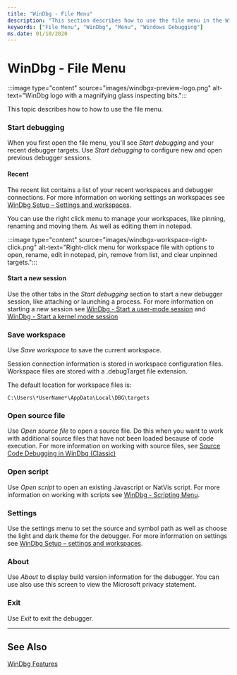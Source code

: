 ```yaml
---
title: "WinDbg - File Menu"
description: "This section describes how to use the file menu in the WinDbg debugger."
keywords: ["File Menu", "WinDbg", "Menu", "Windows Debugging"]
ms.date: 01/10/2020
---
```


# WinDbg - File Menu

:::image type="content" source="images/windbgx-preview-logo.png" alt-text="WinDbg logo with a magnifying glass inspecting bits.":::

This topic describes how to how to use the file menu.

### Start debugging

When you first open the file menu, you'll see *Start debugging* and your recent debugger targets. Use *Start debugging* to configure new and open previous debugger sessions.

#### Recent

The recent list contains a list of your recent workspaces and debugger connections. For more information on working settings an workspaces see [WinDbg Setup – Settings and workspaces](windbg-setup-preview.md).

You can use the right click menu to manage your workspaces, like pinning, renaming and moving them. As well as editing them in notepad.

:::image type="content" source="images/windbgx-workspace-right-click.png" alt-text="Right-click menu for workspace file with options to open, rename, edit in notepad, pin, remove from list, and clear unpinned targets.":::

#### Start a new session

Use the other tabs in the *Start debugging* section to start a new debugger session, like attaching or launching a process. For more information on starting a new session see [WinDbg - Start a user-mode session](windbg-user-mode-preview.md)
and [WinDbg - Start a kernel mode session](windbg-kernel-mode-preview.md)

### Save workspace

Use *Save workspace* to save the current workspace.

Session connection information is stored in workspace configuration files. Workspace files are stored with a .debugTarget file extension.

The default location for workspace files is:

```console
C:\Users\*UserName*\AppData\Local\DBG\targets
```

### Open source file

Use *Open source file* to open a source file. Do this when you want to work with additional source files that have not been loaded because of code execution. For more information on working with source files, see [Source Code Debugging in WinDbg (Classic)](../debugger/source-window.md)

### Open script

Use *Open script* to open an existing Javascript or NatVis script. For more information on working with scripts see [WinDbg - Scripting Menu](windbg-scripting-preview.md).

### Settings

Use the settings menu to set the source and symbol path as well as choose the light and dark theme for the debugger. For more information on settings see [WinDbg Setup – settings and workspaces](windbg-setup-preview.md).

### About

Use *About* to display build version information for the debugger. You can use also use this screen to view the Microsoft privacy statement.

### Exit

Use *Exit* to exit the debugger.

---

## See Also

[WinDbg Features](../debugger/debugging-using-windbg-preview.md)

